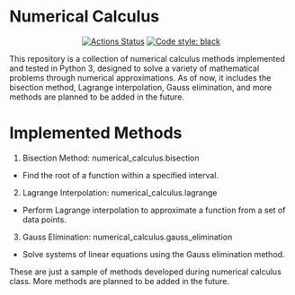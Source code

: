 # Numerical Calculus
<p align="center">
<a href="https://github.com/psf/black/actions"><img alt="Actions Status" src="https://github.com/psf/black/workflows/Test/badge.svg"></a>
<a href="https://github.com/psf/black"><img alt="Code style: black" src="https://img.shields.io/badge/code%20style-black-000000.svg"></a>
</p>
This repository is a collection of numerical calculus methods implemented and tested in Python 3, designed to solve a variety of mathematical problems through numerical approximations. As of now, it includes the bisection method, Lagrange interpolation, Gauss elimination, and more methods are planned to be added in the future.


# Implemented Methods
1. Bisection Method: numerical_calculus.bisection

- Find the root of a function within a specified interval.
2. Lagrange Interpolation: numerical_calculus.lagrange

- Perform Lagrange interpolation to approximate a function from a set of data points.
3. Gauss Elimination: numerical_calculus.gauss_elimination

- Solve systems of linear equations using the Gauss elimination method.

These are just a sample of methods developed during numerical calculus class. More methods are planned to be added in the future.